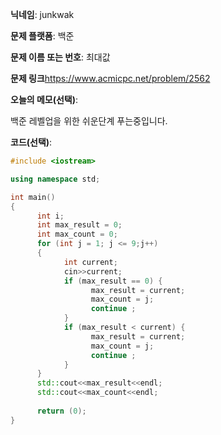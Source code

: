 **닉네임**: junkwak

**문제 플랫폼**: 백준

**문제 이름 또는 번호**:  최대값

**문제 링크**https://www.acmicpc.net/problem/2562

**오늘의 메모(선택)**: 

백준 레벨업을 위한 쉬운단계 푸는중입니다.


**코드(선택)**:

```cpp
#include <iostream>

using namespace std;

int main()
{
      int i;
      int max_result = 0;
      int max_count = 0;
      for (int j = 1; j <= 9;j++)
      {
            int current;
            cin>>current;
            if (max_result == 0) {
                  max_result = current;
                  max_count = j;
                  continue ;
            }
            if (max_result < current) {
                  max_result = current;
                  max_count = j;
                  continue ;
            }
      }
      std::cout<<max_result<<endl;
      std::cout<<max_count<<endl;
      
      return (0);
}

